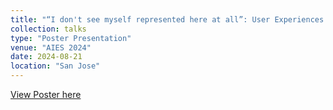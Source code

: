 ```yaml
---
title: "“I don't see myself represented here at all”: User Experiences of Stable Diffusion Outputs Containing Representational Harms across Gender Identities and Nationalities"
collection: talks
type: "Poster Presentation"
venue: "AIES 2024"
date: 2024-08-21
location: "San Jose"
---
```


[View Poster here](https://www.canva.com/design/DAGTemJRukY/VXuj9XyQuvhfUoPkxdTZGg/view?utm_content=DAGTemJRukY&utm_campaign=designshare&utm_medium=link2&utm_source=uniquelinks&utlId=hec2353b8fb)
